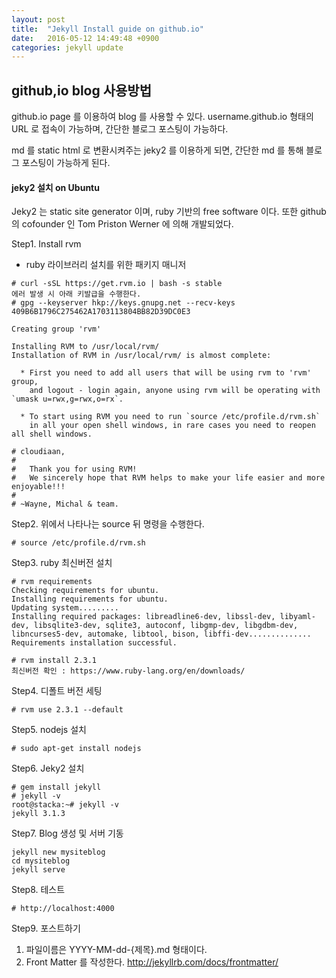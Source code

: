 ```yaml
---
layout: post
title:  "Jekyll Install guide on github.io"
date:   2016-05-12 14:49:48 +0900
categories: jekyll update
---
```



## github,io blog 사용방법

github.io page 를 이용하여 blog 를 사용할 수 있다.
username.github.io 형태의 URL 로 접속이 가능하며,
간단한 블로그 포스팅이 가능하다.

md 를 static html 로 변환시켜주는 jeky2 를 이용하게 되면,
간단한 md 를 통해 블로그 포스팅이 가능하게 된다.


#### jeky2 설치 on Ubuntu 

Jeky2 는 static site generator 이며, ruby 기반의 free software 이다.
또한 github 의 cofounder 인 Tom Priston Werner 에 의해 개발되었다.

Step1. Install rvm
* ruby 라이브러리 설치를 위한 패키지 매니저 

```
# curl -sSL https://get.rvm.io | bash -s stable
에러 발생 시 아래 키발급을 수행한다.
# gpg --keyserver hkp://keys.gnupg.net --recv-keys 409B6B1796C275462A1703113804BB82D39DC0E3

Creating group 'rvm'

Installing RVM to /usr/local/rvm/
Installation of RVM in /usr/local/rvm/ is almost complete:

  * First you need to add all users that will be using rvm to 'rvm' group,
    and logout - login again, anyone using rvm will be operating with `umask u=rwx,g=rwx,o=rx`.

  * To start using RVM you need to run `source /etc/profile.d/rvm.sh`
    in all your open shell windows, in rare cases you need to reopen all shell windows.

# cloudiaan,
#
#   Thank you for using RVM!
#   We sincerely hope that RVM helps to make your life easier and more enjoyable!!!
#
# ~Wayne, Michal & team.

```

Step2. 위에서 나타나는 source 뒤 명령을 수행한다. 
```
# source /etc/profile.d/rvm.sh 
```

Step3. ruby 최신버전 설치 
```
# rvm requirements
Checking requirements for ubuntu.
Installing requirements for ubuntu.
Updating system.........
Installing required packages: libreadline6-dev, libssl-dev, libyaml-dev, libsqlite3-dev, sqlite3, autoconf, libgmp-dev, libgdbm-dev, libncurses5-dev, automake, libtool, bison, libffi-dev..............
Requirements installation successful.

# rvm install 2.3.1
최신버전 확인 : https://www.ruby-lang.org/en/downloads/
```


Step4. 디폴트 버전 세팅 
```
# rvm use 2.3.1 --default
```


Step5. nodejs 설치 
```
# sudo apt-get install nodejs
```


Step6. Jeky2 설치 
```
# gem install jekyll
# jekyll -v
root@stacka:~# jekyll -v
jekyll 3.1.3

```



Step7. Blog 생성 및 서버 기동 
```
jekyll new mysiteblog
cd mysiteblog
jekyll serve

```


Step8. 테스트
```
# http://localhost:4000
```

Step9. 포스트하기 
1. 파일이름은 YYYY-MM-dd-{제목}.md 형태이다.
2. Front Matter 를 작성한다.
http://jekyllrb.com/docs/frontmatter/

